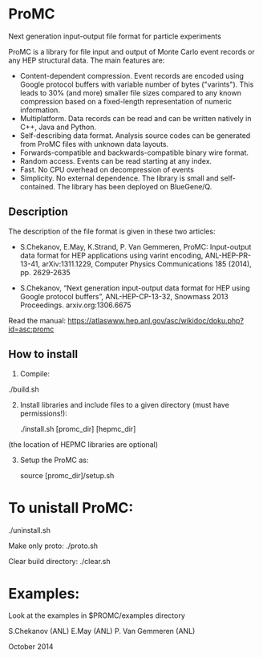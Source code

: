 # ProMC
Next generation input-output file format  for particle experiments


ProMC is a library for file input and output of Monte Carlo event records or any HEP structural data. The main features are:

- Content-dependent compression. Event records are encoded using Google protocol buffers with variable number of bytes ("varints"). 
  This leads to 30% (and more) smaller file sizes compared to any known compression based on a fixed-length representation of numeric information.
- Multiplatform. Data records can be read and can be written natively in C++, Java and Python.
- Self-describing data format. Analysis source codes can be generated from ProMC files with unknown data layouts.
- Forwards-compatible and backwards-compatible binary wire format.
- Random access. Events can be read starting at any index.
- Fast. No CPU overhead on decompression of events
- Simplicity. No external dependence. The library is small and self-contained. The library has been deployed on BlueGene/Q.


<h2>Description</h2>
The description of the file format is given in these two articles:

- S.Chekanov, E.May, K.Strand, P. Van Gemmeren, 
  ProMC: Input-output data format for HEP applications using varint encoding, 
  ANL-HEP-PR-13-41, arXiv:1311.1229, Computer Physics Communications 185 (2014), pp. 2629-2635

- S.Chekanov, “Next generation input-output data format for HEP using Google protocol buffers”, 
  ANL-HEP-CP-13-32, Snowmass 2013 Proceedings. arxiv.org:1306.6675


Read the manual: https://atlaswww.hep.anl.gov/asc/wikidoc/doku.php?id=asc:promc


<h2>How to install</h2>

1) Compile:

  ./build.sh

2) Install libraries and include files to a 
   given directory (must have permissions!):

   ./install.sh [promc_dir] [hepmc_dir]


 (the location of HEPMC libraries are optional)


3) Setup the ProMC as:

   source  [promc_dir]/setup.sh



To unistall ProMC:
=================
./uninstall.sh



Make only proto:
./proto.sh


Clear build directory:
./clear.sh


Examples:
===============
Look at the examples in $PROMC/examples directory



S.Chekanov (ANL)
E.May (ANL) 
P. Van Gemmeren (ANL)  

October 2014
